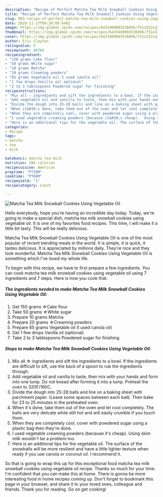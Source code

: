 ```yaml
---
description: "Recipe of Perfect Matcha Tea Milk Snowball Cookies Using Vegetable Oil"
title: "Recipe of Perfect Matcha Tea Milk Snowball Cookies Using Vegetable Oil"
slug: 963-recipe-of-perfect-matcha-tea-milk-snowball-cookies-using-vegetable-oil
date: 2020-11-17T09:20:09.646Z
image: https://img-global.cpcdn.com/recipes/6433460003536896/751x532cq70/matcha-tea-milk-snowball-cookies-using-vegetable-oil-recipe-main-photo.jpg
thumbnail: https://img-global.cpcdn.com/recipes/6433460003536896/751x532cq70/matcha-tea-milk-snowball-cookies-using-vegetable-oil-recipe-main-photo.jpg
cover: https://img-global.cpcdn.com/recipes/6433460003536896/751x532cq70/matcha-tea-milk-snowball-cookies-using-vegetable-oil-recipe-main-photo.jpg
author: Eric Clayton
ratingvalue: 5
reviewcount: 46764
recipeingredient:
- "150 grams Cake flour"
- "50 grams White sugar"
- "10 grams Matcha"
- "20 grams Creaming powders"
- "65 grams Vegetable oil I used canola oil"
- "1 few drops Vanilla oil optional"
- "2 to 3 tablespoons Powdered sugar for finishing"
recipeinstructions:
- "Mix all ☆ ingredients and sift the ingredients to a bowl. If the ingredients are difficult to sift, use the back of a spoon to rub the ingredients through."
- "Add vegetable oil and vanilla to taste, then mix with your hands and form into one lump. Do not knead after forming it into a lump. Preheat the oven to 320F/160C."
- "Divide the dough into 25-28 balls and line on a baking sheet with parchment paper. (Leave some spaces between each ball). Then bake for 23 to 25 minutes in the preheated oven."
- "When it&#39;s done, take them out of the oven and let cool completely. The balls are very delicate while still hot and will easily crumble if you touch them."
- "When they are completely cool, cover with powdered sugar using a plastic bag then they&#39;re done."
- "I used vegetable creaming powders (because it&#39;s cheap).  Using skim milk wouldn&#39;t be a problem too."
- "Here is an additional tips for the vegetable oil. The surface of the snowballs will be more resilient and have a little lighter texture when ready if you use canola or coconut oil. I recommend it."
categories:
- Recipe
tags:
- matcha
- tea
- milk

katakunci: matcha tea milk 
nutrition: 106 calories
recipecuisine: American
preptime: "PT39M"
cooktime: "PT60M"
recipeyield: "1"
recipecategory: Lunch

---
```



![Matcha Tea Milk Snowball Cookies Using Vegetable Oil](https://img-global.cpcdn.com/recipes/6433460003536896/751x532cq70/matcha-tea-milk-snowball-cookies-using-vegetable-oil-recipe-main-photo.jpg)

Hello everybody, hope you're having an incredible day today. Today, we're going to make a special dish, matcha tea milk snowball cookies using vegetable oil. It is one of my favorites food recipes. This time, I will make it a little bit tasty. This will be really delicious.



Matcha Tea Milk Snowball Cookies Using Vegetable Oil is one of the most popular of recent trending meals in the world. It is simple, it is quick, it tastes delicious. It is appreciated by millions daily. They're nice and they look wonderful. Matcha Tea Milk Snowball Cookies Using Vegetable Oil is something which I've loved my whole life.


To begin with this recipe, we have to first prepare a few ingredients. You can cook matcha tea milk snowball cookies using vegetable oil using 7 ingredients and 7 steps. Here is how you cook that.

<!--inarticleads1-->

##### The ingredients needed to make Matcha Tea Milk Snowball Cookies Using Vegetable Oil:

1. Get 150 grams ☆Cake flour
1. Take 50 grams ☆White sugar
1. Prepare 10 grams Matcha
1. Prepare 20 grams ☆Creaming powders
1. Prepare 65 grams Vegetable oil (I used canola oil)
1. Get 1 few drops Vanilla oil (optional)
1. Take 2 to 3 tablespoons Powdered sugar for finishing




<!--inarticleads2-->

##### Steps to make Matcha Tea Milk Snowball Cookies Using Vegetable Oil:

1. Mix all ☆ ingredients and sift the ingredients to a bowl. If the ingredients are difficult to sift, use the back of a spoon to rub the ingredients through.
1. Add vegetable oil and vanilla to taste, then mix with your hands and form into one lump. Do not knead after forming it into a lump. Preheat the oven to 320F/160C.
1. Divide the dough into 25-28 balls and line on a baking sheet with parchment paper. (Leave some spaces between each ball). Then bake for 23 to 25 minutes in the preheated oven.
1. When it&#39;s done, take them out of the oven and let cool completely. The balls are very delicate while still hot and will easily crumble if you touch them.
1. When they are completely cool, cover with powdered sugar using a plastic bag then they&#39;re done.
1. I used vegetable creaming powders (because it&#39;s cheap).  Using skim milk wouldn&#39;t be a problem too.
1. Here is an additional tips for the vegetable oil. The surface of the snowballs will be more resilient and have a little lighter texture when ready if you use canola or coconut oil. I recommend it.




So that is going to wrap this up for this exceptional food matcha tea milk snowball cookies using vegetable oil recipe. Thanks so much for your time. I'm confident that you can make this at home. There is gonna be more interesting food in home recipes coming up. Don't forget to bookmark this page in your browser, and share it to your loved ones, colleague and friends. Thank you for reading. Go on get cooking!
